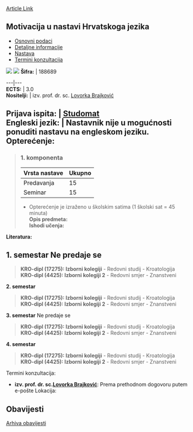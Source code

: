 [Article Link](https://www.fhs.hr/predmet/munhj)

## Motivacija u nastavi Hrvatskoga jezika
  * [Osnovni podaci](https://www.fhs.hr/predmet/munhj#v1id-523785_571408_1_0 "Osnovni podaci")
  * [Detaljne informacije](https://www.fhs.hr/predmet/munhj#v1id-523785_571408_1_1 "Detaljne informacije")
  * [Nastava](https://www.fhs.hr/predmet/munhj#v1id-523785_571408_1_2 "Nastava")
  * [Termini konzultacija](https://www.fhs.hr/predmet/munhj#v1id-523785_571408_1_3 "Termini konzultacija")


[![](https://www.fhs.hr/img/flags/gif/hr.gif)](https://www.fhs.hr/predmet/munhj) [![](https://www.fhs.hr/img/flags/gif/gb.gif)](https://www.fhs.hr/en/course/mitcl)
**Šifra:** |  188689  
  
---|---  
**ECTS:** |  3.0   
**Nositelji:** |  izv. prof. dr. sc. [Lovorka Brajković](https://www.fhs.hr/djelatnik/lovorka.brajkovic)   
  
**Prijava ispita:** |  [Studomat](http://www.isvu.hr/studomat)  
**Engleski jezik:** |  Nastavnik nije u mogućnosti ponuditi nastavu na engleskom jeziku.   
**Opterećenje:**  
---  
> ### 1. komponenta
> | Vrsta nastave | Ukupno  
> ---|---  
> Predavanja | 15  
> Seminar | 15  
> * Opterećenje je izraženo u školskim satima (1 školski sat = 45 minuta)   
**Opis predmeta:**  
> **Ishodi učenja:**  

  
**Literatura:**  

  
**1. semestar** Ne predaje se  
---  
> **KRO-dipl (17275): Izborni kolegiji** - Redovni studij - Kroatologija  
>  **KRO-dipl (4425): Izborni kolegiji 2** - Redovni smjer - Znanstveni  
>   
  
**2. semestar**  
> **KRO-dipl (17275): Izborni kolegiji** - Redovni studij - Kroatologija  
>  **KRO-dipl (4425): Izborni kolegiji 2** - Redovni smjer - Znanstveni  
>   
  
**3. semestar** Ne predaje se  
> **KRO-dipl (17275): Izborni kolegiji** - Redovni studij - Kroatologija  
>  **KRO-dipl (4425): Izborni kolegiji 2** - Redovni smjer - Znanstveni  
>   
  
**4. semestar**  
> **KRO-dipl (17275): Izborni kolegiji** - Redovni studij - Kroatologija  
>  **KRO-dipl (4425): Izborni kolegiji 2** - Redovni smjer - Znanstveni  
>   
Termini konzultacija: 
  * **izv. prof. dr. sc.[Lovorka Brajković](https://www.fhs.hr/djelatnik/lovorka.brajkovic)**: 
Prema prethodnom dogovoru putem e-pošte
Lokacija: 


## Obavijesti
[Arhiva obavijesti](https://www.fhs.hr/predmet/munhj?@=215l9#news_114115 "Arhiva obavijesti")
